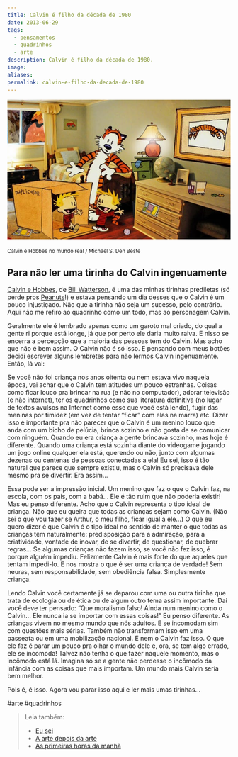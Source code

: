 ```yaml
---
title: Calvin é filho da década de 1980
date: 2013-06-29
tags:
  - pensamentos
  - quadrinhos
  - arte
description: Calvin é filho da década de 1980.
image: 
aliases:
permalink: calvin-e-filho-da-decada-de-1980
---
```

<img src="/assets/img/calvin-é-filho-da-década-de 1980.-medium.jpeg">

<small>Calvin e Hobbes no mundo real / Michael S. Den Beste</small>

## Para não ler uma tirinha do Calvin ingenuamente

[Calvin e Hobbes](http://www.gocomics.com/calvinandhobbes/), de [Bill Watterson](http://en.wikipedia.org/wiki/Bill_Watterson), é uma das minhas tirinhas prediletas (só perde pros [Peanuts](http://www.peanuts.com/)!) e estava pensando um dia desses que o Calvin é um pouco injustiçado. Não que a tirinha não seja um sucesso, pelo contrário. Aqui não me refiro ao quadrinho como um todo, mas ao personagem Calvin.

Geralmente ele é lembrado apenas como um garoto mal criado, do qual a gente ri porque está longe, já que por perto ele daria muito raiva. E nisso se encerra a percepção que a maioria das pessoas tem do Calvin. Mas acho que não é bem assim. O Calvin não é só isso. E pensando com meus botões decidi escrever alguns lembretes para não lermos Calvin ingenuamente. Então, lá vai:

Se você não foi criança nos anos oitenta ou nem estava vivo naquela época, vai achar que o Calvin tem atitudes um pouco estranhas. Coisas como ficar louco pra brincar na rua (e não no computador), adorar televisão (e não internet), ter os quadrinhos como sua literatura definitiva (no lugar de textos avulsos na Internet como esse que você está lendo), fugir das meninas por timidez (em vez de tentar “ficar” com elas na marra) etc. Dizer isso é importante pra não parecer que o Calvin é um menino louco que anda com um bicho de pelúcia, brinca sozinho e não gosta de se comunicar com ninguém. Quando eu era criança a gente brincava sozinho, mas hoje é diferente. Quando uma criança está sozinha diante do videogame jogando um jogo online qualquer ela está, querendo ou não, junto com algumas dezenas ou centenas de pessoas conectadas a ela! Eu sei, isso é tão natural que parece que sempre existiu, mas o Calvin só precisava dele mesmo pra se divertir. Era assim...

Essa pode ser a impressão inicial. Um menino que faz o que o Calvin faz, na escola, com os pais, com a babá... Ele é tão ruim que não poderia existir! Mas eu penso diferente. Acho que o Calvin representa o tipo ideal de criança. Não que eu queira que todas as crianças sejam como Calvin. (Não sei o que vou fazer se Arthur, o meu filho, ficar igual a ele...) O que eu quero dizer é que Calvin é o tipo ideal no sentido de manter o que todas as crianças têm naturalmente: predisposição para a admiração, para a criatividade, vontade de inovar, de se divertir, de questionar, de quebrar regras... Se algumas crianças não fazem isso, se você não fez isso, é porque alguém impediu. Felizmente Calvin é mais forte do que aqueles que tentam impedi-lo. E nos mostra o que é ser uma criança de verdade! Sem neuras, sem responsabilidade, sem obediência falsa. Simplesmente criança.

Lendo Calvin você certamente já se deparou com uma ou outra tirinha que trata de ecologia ou de ética ou de algum outro tema assim importante. Daí você deve ter pensado: “Que moralismo falso! Ainda num menino como o Calvin... Ele nunca ia se importar com essas coisas!” Eu penso diferente. As crianças vivem no mesmo mundo que nós adultos. E se incomodam sim com questões mais sérias. Também não transformam isso em uma passeata ou em uma mobilização nacional. E nem o Calvin faz isso. O que ele faz é parar um pouco pra olhar o mundo dele e, ora, se tem algo errado, ele se incomoda! Talvez não tenha o que fazer naquele momento, mas o incômodo está lá. Imagina só se a gente não perdesse o incômodo da infância com as coisas que mais importam. Um mundo mais Calvin seria bem melhor.

Pois é, é isso. Agora vou parar isso aqui e ler mais umas tirinhas...


#arte #quadrinhos

> Leia também:
> - <a href="/eu-sei">Eu sei</a>
> - <a href="/a-arte-depois-da-arte">A arte depois da arte</a>
> - <a href="/as-primeiras-horas-da-manha">As primeiras horas da manhã</a>
